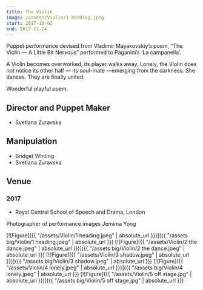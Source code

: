 ```yaml
---
title: The Violin
image: /assets/Violin/1 heading.jpeg
start: 2017-10-02
end: 2017-11-24
---
```


Puppet performance devised from Vladimir Mayakovskiy’s poem, “The Violin — A Little Bit Nervous” performed to Paganini’s ‘La campanella’.

A Violin becomes overworked, its player walks away. Lonely, the Violin does not notice its other half — its soul-mate —emerging from the darkness. She dances. They are finally united.

Wonderful playful poem.

## Director and Puppet Maker

- Svetlana Zuravska

## Manipulation

- Bridget Whiting
- Svetlana Zuravska

## Venue

### 2017

- Royal Central School of Speech and Drama, London

Photographer of performance images Jemima Yong

[![Figure]({{ "/assets/Violin/1 heading.jpeg" | absolute_url }})]({{ "/assets big/Violin/1 heading.jpeg" | absolute_url }})
[![Figure]({{ "/assets/Violin/2 the dance.jpeg" | absolute_url }})]({{ "/assets big/Violin/2 the dance.jpeg" | absolute_url }})
[![Figure]({{ "/assets/Violin/3 shadow.jpeg" | absolute_url }})]({{ "/assets big/Violin/3 shadow.jpeg" | absolute_url }})
[![Figure]({{ "/assets/Violin/4 lonely.jpeg" | absolute_url }})]({{ "/assets big/Violin/4 lonely.jpeg" | absolute_url }})
[![Figure]({{ "/assets/Violin/5 off stage.jpg" | absolute_url }})]({{ "/assets big/Violin/5 off stage.jpg" | absolute_url }})

<!-- [![Figure]({{ "/assets/Violin/6 face to face 1.jpg" | absolute_url }})]({{ "/assets big/Violin/6 face to face 1.jpg" | absolute_url }})
[![Figure]({{ "/assets/Violin/7 face to face 2.jpeg" | absolute_url }})]({{ "/assets big/Violin/7 face to face 2.jpeg" | absolute_url }}) -->
